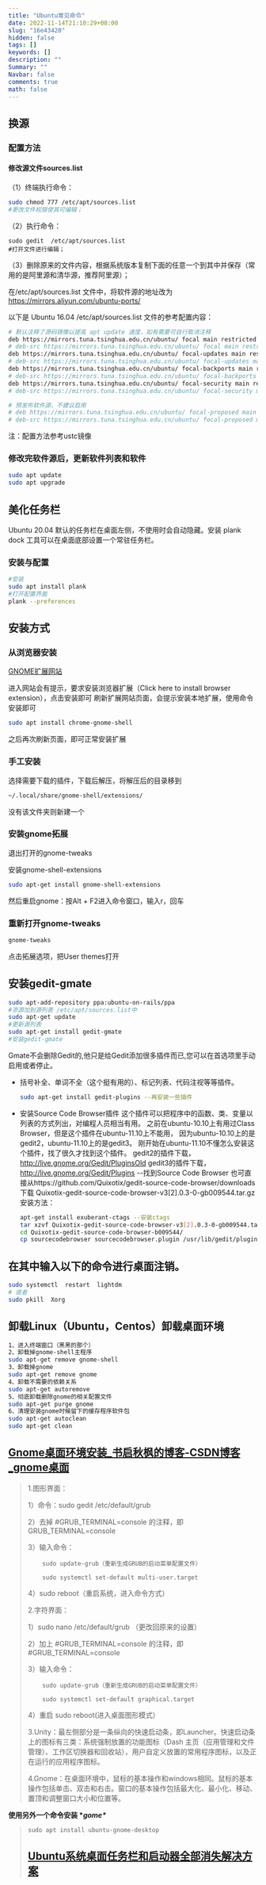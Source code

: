 ```yaml
---
title: "Ubuntu常见命令"
date: 2022-11-14T21:10:29+08:00
slug: "16e43420"
hidden: false
tags: []
keywords: []
description: ""
Summary: ""
Navbar: false
comments: true
math: false
---
```




<!--more-->

## 换源

### 配置方法

#### 修改源文件sources.list

（1）终端执行命令：

```sh
sudo chmod 777 /etc/apt/sources.list
#更改文件权限使其可编辑；
```

（2）执行命令： 

```
sudo gedit  /etc/apt/sources.list
#打开文件进行编辑；
```

（3）删除原来的文件内容，根据系统版本复制下面的任意一个到其中并保存（常用的是阿里源和清华源，推荐阿里源）；

在/etc/apt/sources.list 文件中，将软件源的地址改为 https://mirrors.aliyun.com/ubuntu-ports/

以下是 Ubuntu 16.04 /etc/apt/sources.list 文件的参考配置内容：

```bash
# 默认注释了源码镜像以提高 apt update 速度，如有需要可自行取消注释
deb https://mirrors.tuna.tsinghua.edu.cn/ubuntu/ focal main restricted universe multiverse
# deb-src https://mirrors.tuna.tsinghua.edu.cn/ubuntu/ focal main restricted universe multiverse
deb https://mirrors.tuna.tsinghua.edu.cn/ubuntu/ focal-updates main restricted universe multiverse
# deb-src https://mirrors.tuna.tsinghua.edu.cn/ubuntu/ focal-updates main restricted universe multiverse
deb https://mirrors.tuna.tsinghua.edu.cn/ubuntu/ focal-backports main restricted universe multiverse
# deb-src https://mirrors.tuna.tsinghua.edu.cn/ubuntu/ focal-backports main restricted universe multiverse
deb https://mirrors.tuna.tsinghua.edu.cn/ubuntu/ focal-security main restricted universe multiverse
# deb-src https://mirrors.tuna.tsinghua.edu.cn/ubuntu/ focal-security main restricted universe multiverse

# 预发布软件源，不建议启用
# deb https://mirrors.tuna.tsinghua.edu.cn/ubuntu/ focal-proposed main restricted universe multiverse
# deb-src https://mirrors.tuna.tsinghua.edu.cn/ubuntu/ focal-proposed main restricted universe multiverse

```

注：配置方法参考ustc镜像

### 修改完软件源后，更新软件列表和软件

```bash
sudo apt update
sudo apt upgrade
```

## 美化任务栏

Ubuntu 20.04 默认的任务栏在桌面左侧，不使用时会自动隐藏。安装 plank dock 工具可以在桌面底部设置一个常驻任务栏。

### 安装与配置

````sh
#安装
sudo apt install plank
#打开配置界面
plank --preferences
````

## 安装方式

### 从浏览器安装

[GNOME扩展网站](https://extensions.gnome.org/)

进入网站会有提示，要求安装浏览器扩展（Click here to install browser extension），点击安装即可
刷新扩展网站页面，会提示安装本地扩展，使用命令安装即可

```sh
sudo apt install chrome-gnome-shell
```

之后再次刷新页面，即可正常安装扩展

### 手工安装

选择需要下载的插件，下载后解压，将解压后的目录移到

```sh
~/.local/share/gnome-shell/extensions/ 
```

没有该文件夹则新建一个

### 安装gnome拓展

退出打开的gnome-tweaks

安装gnome-shell-extensions

```sh
sudo apt-get install gnome-shell-extensions
```

然后重启gnome：按Alt + F2进入命令窗口，输入r，回车

### 重新打开gnome-tweaks

```sh
gnome-tweaks
```

点击拓展选项，把User themes打开

## 安装gedit-gmate

```bash
sudo apt-add-repository ppa:ubuntu-on-rails/ppa 
#添源加到源列表 /etc/apt/sources.list中
sudo apt-get update 
#更新源列表
sudo apt-get install gedit-gmate 
#安装gedit-gmate
```

Gmate不会删除Gedit的,他只是给Gedit添加很多插件而已,您可以在首选项里手动启用或者停止。

- 括号补全、单词不全（这个挺有用的）、标记列表、代码注视等等插件。

  ```bash
  sudo apt-get install gedit-plugins --再安装一些插件
  ```

- 安装Source Code Browser插件
  这个插件可以把程序中的函数、类、变量以列表的方式列出，对编程人员相当有用。
  之前在ubuntu-10.10上有用过Class Browser，但是这个插件在ubuntu-11.10上不能用，
  因为ubuntu-10.10上的是gedit2，ubuntu-11.10上的是gedit3。
  刚开始在ubuntu-11.10不懂怎么安装这个插件，找了很久才找到这个插件。
  gedit2的插件下载，http://live.gnome.org/Gedit/PluginsOld
  gedit3的插件下载，http://live.gnome.org/Gedit/Plugins --找到Source Code Browser
  也可直接从https://github.com/Quixotix/gedit-source-code-browser/downloads下载
  Quixotix-gedit-source-code-browser-v3[2].0.3-0-gb009544.tar.gz
  安装方法：

  ```bash
  apt-get install exuberant-ctags --安装ctags
  tar xzvf Quixotix-gedit-source-code-browser-v3[2].0.3-0-gb009544.tar.gz
  cd Quixotix-gedit-source-code-browser-b009544/
  cp sourcecodebrowser sourcecodebrowser.plugin /usr/lib/gedit/plugins/
  ```

## 在其中输入以下的命令进行桌面注销。

```bash
sudo systemctl  restart  lightdm
# 或者
sudo pkill  Xorg
```

## 卸载Linux（Ubuntu，Centos）卸载桌面环境

```bash
1、进入终端窗口（黑黑的那个）
2、卸载掉gnome-shell主程序
sudo apt-get remove gnome-shell
3、卸载掉gnome
sudo apt-get remove gnome
4、卸载不需要的依赖关系
sudo apt-get autoremove
5、彻底卸载删除gnome的相关配置文件
sudo apt-get purge gnome
6、清理安装gnome时候留下的缓存程序软件包
sudo apt-get autoclean
sudo apt-get clean
```

## [Gnome桌面环境安装_书启秋枫的博客-CSDN博客_gnome桌面](https://blog.csdn.net/qq_45037155/article/details/123387923)

> 1.图形界面：
>
> 1）命令：sudo gedit /etc/default/grub
>
> 2）去掉 #GRUB_TERMINAL=console 的注释，即GRUB_TERMINAL=console 
>
> 3）输入命令：
>
>         sudo update-grub（重新生成GRUB的启动菜单配置文件）
>         
>         sudo systemctl set-default multi-user.target 
>
> 4）sudo reboot（重启系统，进入命令方式）
>
> 2.字符界面：
>
> 1）sudo nano /etc/default/grub （更改回原来的设置）
>
> 2）加上 #GRUB_TERMINAL=console 的注释，即#GRUB_TERMINAL=console
>
> 3）输入命令：
>
>         sudo update-grub（重新生成GRUB的启动菜单配置文件）
>         
>         sudo systemctl set-default graphical.target 
>
> 4）重启 sudo reboot(进入桌面图形模式）
>
>  3.Unity：最左侧部分是一条纵向的快速启动条，即Launcher。快速启动条上的图标有三类：系统强制放置的功能图标（Dash 主页（应用管理和文件管理）、工作区切换器和回收站），用户自定义放置的常用程序图标，以及正在运行的应用程序图标。
>
> 4.Gnome：在桌面环境中，鼠标的基本操作和windows相同。鼠标的基本操作包括单击、双击和右击。窗口的基本操作包括最大化、最小化、移动、置顶和调整窗口大小和位置等。

**使用另外一个命令安装 \**gome\****

> ```
> sudo apt install ubuntu-gnome-desktop
> ```
>
> ## [Ubuntu系统桌面任务栏和启动器全部消失解决方案](https://www.bbsmax.com/A/8Bz8bZ8O5x/)



